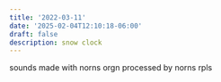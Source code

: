 ```yaml
---
title: '2022-03-11'
date: '2025-02-04T12:10:18-06:00'
draft: false
description: snow clock
---
```

sounds made with norns orgn processed by norns rpls
